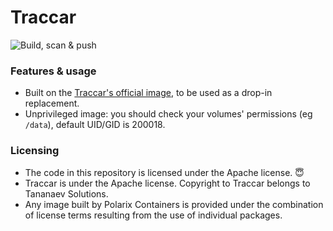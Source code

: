 # Traccar

![Build, scan & push](https://github.com/Polarix-Containers/traccar/actions/workflows/build.yml/badge.svg)

### Features & usage

- Built on the [Traccar's official image](https://www.traccar.org/docker/), to be used as a drop-in replacement.
- Unprivileged image: you should check your volumes' permissions (eg `/data`), default UID/GID is 200018.

### Licensing
- The code in this repository is licensed under the Apache license. 😇
- Traccar is under the Apache license. Copyright to Traccar belongs to Tananaev Solutions.
- Any image built by Polarix Containers is provided under the combination of license terms resulting from the use of individual packages.